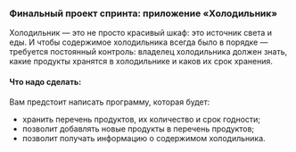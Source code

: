 ### Финальный проект спринта: приложение «Холодильник»

Холодильник — это не просто красивый шкаф: это источник света и еды. И чтобы содержимое холодильника всегда было в порядке — требуется постоянный контроль: владелец холодильника должен знать, какие продукты хранятся в холодильнике и каков их срок хранения. 

#### Что надо сделать:

Вам предстоит написать программу, которая будет:

<ul>
  <li>хранить перечень продуктов, их количество и срок годности;</li>
  <li>позволит добавлять новые продукты в перечень продуктов;</li>
  <li>позволит получать информацию о содержимом холодильника.</li>
</ul>

